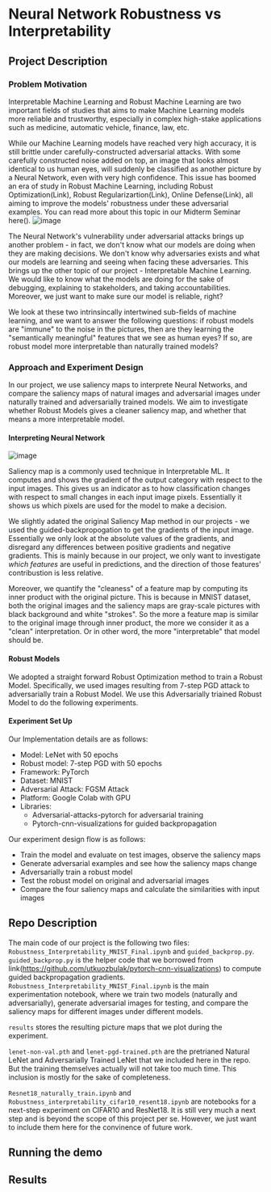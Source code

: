 # Neural Network Robustness vs Interpretability
## Project Description
### Problem Motivation
Interpretable Machine Learning and Robust Machine Learning are two important fields of studies that aims to make Machine Learning models more reliable and trustworthy, especially in complex high-stake applications such as medicine, automatic vehicle, finance, law, etc. 

While our Machine Learning models have reached very high accuracy, it is still brittle under carefully-constructed adversarial attacks. With some carefully constructed noise added on top, an image that looks almost identical to us human eyes, will suddenly be classified as another picture by a Neural Network, even with very high confidence. This issue has boomed an era of study in Robust Machine Learning, including Robust Optimization(Link), Robust Regularizartion(Link),  Online Defense(Link), all aiming to improve the models' robustness under these adversarial examples. You can read more about this topic in our Midterm Seminar here().
![image](https://user-images.githubusercontent.com/59561588/146614009-dc0914f5-b52a-4e82-9067-8d0c89902ec1.png)

The Neural Network's vulnerability under adversarial attacks brings up another problem - in fact, we don't know what our models are doing when they are making decisions. We don't know why adversaries exists and what our models are learning and seeing when facing these adversaries. This brings up the other topic of our project - Interpretable Machine Learning. We would like to know what the models are doing for the sake of debugging, explaining to stakeholders, and taking accountabilities. Moreover, we just want to make sure our model is reliable, right?

We look at these two intrinsincally intertwined sub-fields of machine learning, and we want to answer the following questions: if robust models are "immune" to the noise in the pictures, then are they learning the "semantically meaningful" features that we see as human eyes? If so, are robust model more interpretable than naturally trained models?
### Approach and Experiment Design
In our project, we use saliency maps to interprete Neural Networks, and compare the saliency maps of natural images and adversarial images under naturally trained and adversarially trained models. We aim to investigate whether Robust Models gives a cleaner saliency map, and whether that means a more interpretable model.
#### Interpreting Neural Network
![image](https://user-images.githubusercontent.com/59561588/146616863-67730e9e-0d61-45e7-8139-975587fdd6e9.png)

Saliency map is a commonly used technique in Interpretable ML. It computes and shows the gradient of the output category with respect to the input images. This gives us an indicator as to how classification changes with respect to small changes in each input image pixels. Essentially it shows us which pixels are used for the model to make a decision. 

We slightly adated the original Saliency Map method in our projects - we used the guided-backpropogation to get the gradients of the input image. Essentially we only look at the absolute values of the gradients, and disregard any differences between positive gradients and negative gradients. This is mainly because in our project, we only want to investigate *which features* are useful in predictions, and the direction of those features' contribustion is less relative.

Moreover, we quantify the "cleaness" of a feature map by computing its inner product with the original picture. This is because in MNIST dataset, both the original images and the saliency maps are gray-scale pictures with black background and white "strokes". So the more a feature map is similar to the original image through inner product, the more we consider it as a "clean" interpretation. Or in other word, the more "interpretable" that model should be.
#### Robust Models
We adopted a straight forward Robust Optimization method to train a Robust Model. Specifically, we used images resulting from 7-step PGD attack to adversarially train a Robust Model. We use this Adversarially triained Robust Model to do the following experiments.
#### Experiment Set Up
Our Implementation details are as follows:
* Model: LeNet with 50 epochs
* Robust model: 7-step PGD with 50 epochs
* Framework: PyTorch
* Dataset: MNIST
* Adversarial Attack: FGSM Attack
* Platform: Google Colab with GPU
* Libraries: 
  * Adversarial-attacks-pytorch for adversarial training
  * Pytorch-cnn-visualizations for guided backpropagation

Our experiment design flow is as follows:
* Train the model and evaluate on test images, observe the saliency maps
* Generate adversarial examples and see how the saliency maps change
* Adversarially train a robust model
* Test the robust model on original and adversarial images
* Compare the four saliency maps and calculate the similarities with input images


## Repo Description
The main code of our project is the following two files: `Robustness_Interpretability_MNIST_Final.ipynb` and `guided_backprop.py`. `guided_backprop.py` is the helper code that we borrowed from link(https://github.com/utkuozbulak/pytorch-cnn-visualizations) to compute guided backpropagation gradients. `Robustness_Interpretability_MNIST_Final.ipynb` is the main experimentation notebook, where we train two models (naturally and adversarially), generate adversarial images for testing, and compare the saliency maps for different images under different models.

`results` stores the resulting picture maps that we plot during the experiment.

`lenet-non-val.pth` and `lenet-pgd-trained.pth` are the pretrianed Natural LeNet and Adversarially Trained LeNet that we included here in the repo. But the training themselves actually will not take too much time. This inclusion is mostly for the sake of completeness.

`Resnet18_naturally_train.ipynb` and `Robustness_interpretability_cifar10_resent18.ipynb` are notebooks for a next-step experiment on CIFAR10 and ResNet18. It is still very much a next step and is beyond the scope of this project per se. However, we just want to include them here for the convinence of future work.

## Running the demo
## Results
